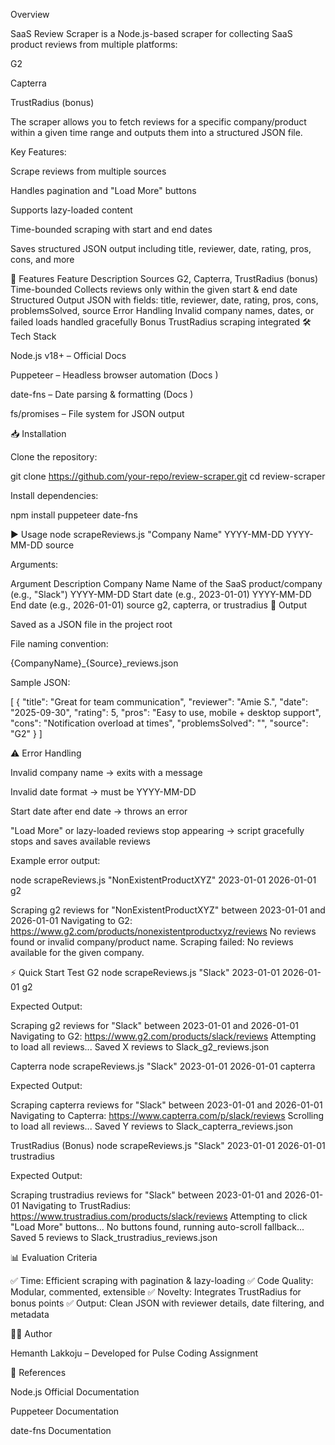 Overview

SaaS Review Scraper is a Node.js-based scraper for collecting SaaS product reviews from multiple platforms:

G2

Capterra

TrustRadius (bonus)

The scraper allows you to fetch reviews for a specific company/product within a given time range and outputs them into a structured JSON file.

Key Features:

Scrape reviews from multiple sources

Handles pagination and "Load More" buttons

Supports lazy-loaded content

Time-bounded scraping with start and end dates

Saves structured JSON output including title, reviewer, date, rating, pros, cons, and more

🚀 Features
Feature	Description
Sources	G2, Capterra, TrustRadius (bonus)
Time-bounded	Collects reviews only within the given start & end date
Structured Output	JSON with fields: title, reviewer, date, rating, pros, cons, problemsSolved, source
Error Handling	Invalid company names, dates, or failed loads handled gracefully
Bonus	TrustRadius scraping integrated
🛠️ Tech Stack

Node.js v18+ – Official Docs

Puppeteer – Headless browser automation (Docs
)

date-fns – Date parsing & formatting (Docs
)

fs/promises – File system for JSON output

📥 Installation

Clone the repository:

git clone https://github.com/your-repo/review-scraper.git
cd review-scraper


Install dependencies:

npm install puppeteer date-fns

▶️ Usage
node scrapeReviews.js "Company Name" YYYY-MM-DD YYYY-MM-DD source


Arguments:

Argument	Description
Company Name	Name of the SaaS product/company (e.g., "Slack")
YYYY-MM-DD	Start date (e.g., 2023-01-01)
YYYY-MM-DD	End date (e.g., 2026-01-01)
source	g2, capterra, or trustradius
📂 Output

Saved as a JSON file in the project root

File naming convention:

{CompanyName}_{Source}_reviews.json


Sample JSON:

[
  {
    "title": "Great for team communication",
    "reviewer": "Amie S.",
    "date": "2025-09-30",
    "rating": 5,
    "pros": "Easy to use, mobile + desktop support",
    "cons": "Notification overload at times",
    "problemsSolved": "",
    "source": "G2"
  }
]

⚠️ Error Handling

Invalid company name → exits with a message

Invalid date format → must be YYYY-MM-DD

Start date after end date → throws an error

"Load More" or lazy-loaded reviews stop appearing → script gracefully stops and saves available reviews

Example error output:

node scrapeReviews.js "NonExistentProductXYZ" 2023-01-01 2026-01-01 g2

Scraping g2 reviews for "NonExistentProductXYZ" between 2023-01-01 and 2026-01-01
Navigating to G2: https://www.g2.com/products/nonexistentproductxyz/reviews
No reviews found or invalid company/product name.
Scraping failed: No reviews available for the given company.

⚡ Quick Start Test
G2
node scrapeReviews.js "Slack" 2023-01-01 2026-01-01 g2


Expected Output:

Scraping g2 reviews for "Slack" between 2023-01-01 and 2026-01-01
Navigating to G2: https://www.g2.com/products/slack/reviews
Attempting to load all reviews...
Saved X reviews to Slack_g2_reviews.json

Capterra
node scrapeReviews.js "Slack" 2023-01-01 2026-01-01 capterra


Expected Output:

Scraping capterra reviews for "Slack" between 2023-01-01 and 2026-01-01
Navigating to Capterra: https://www.capterra.com/p/slack/reviews
Scrolling to load all reviews...
Saved Y reviews to Slack_capterra_reviews.json

TrustRadius (Bonus)
node scrapeReviews.js "Slack" 2023-01-01 2026-01-01 trustradius


Expected Output:

Scraping trustradius reviews for "Slack" between 2023-01-01 and 2026-01-01
Navigating to TrustRadius: https://www.trustradius.com/products/slack/reviews
Attempting to click "Load More" buttons...
No buttons found, running auto-scroll fallback...
Saved 5 reviews to Slack_trustradius_reviews.json

📊 Evaluation Criteria

✅ Time: Efficient scraping with pagination & lazy-loading
✅ Code Quality: Modular, commented, extensible
✅ Novelty: Integrates TrustRadius for bonus points
✅ Output: Clean JSON with reviewer details, date filtering, and metadata

👨‍💻 Author

Hemanth Lakkoju – Developed for Pulse Coding Assignment

🔗 References

Node.js Official Documentation

Puppeteer Documentation

date-fns Documentation
